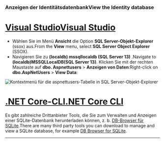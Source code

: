 ### <a name="view-the-identity-database"></a><span data-ttu-id="3417e-101">Anzeigen der Identitätsdatenbank</span><span class="sxs-lookup"><span data-stu-id="3417e-101">View the Identity database</span></span>

# <a name="visual-studio"></a>[<span data-ttu-id="3417e-102">Visual Studio</span><span class="sxs-lookup"><span data-stu-id="3417e-102">Visual Studio</span></span>](#tab/visual-studio) 

* <span data-ttu-id="3417e-103">Wählen Sie im Menü **Ansicht** die Option **SQL Server-Objekt-Explorer** (ssox) aus.</span><span class="sxs-lookup"><span data-stu-id="3417e-103">From the **View** menu, select **SQL Server Object Explorer** (SSOX).</span></span>
* <span data-ttu-id="3417e-104">Navigieren Sie zu **(localdb) mssqllocaldb (SQL Server 13)** .</span><span class="sxs-lookup"><span data-stu-id="3417e-104">Navigate to **(localdb)MSSQLLocalDB(SQL Server 13)**.</span></span> <span data-ttu-id="3417e-105">Klicken Sie mit der rechten Maustaste auf **dbo. Aspnettusers** > **Anzeigen von Daten**:</span><span class="sxs-lookup"><span data-stu-id="3417e-105">Right-click on **dbo.AspNetUsers** > **View Data**:</span></span>

![Kontextmenü für die aspnettusers-Tabelle in SQL Server-Objekt-Explorer](~/security/authentication/accconfirm/_static/ssox.png)

# <a name="net-core-cli"></a>[<span data-ttu-id="3417e-107">.NET Core-CLI</span><span class="sxs-lookup"><span data-stu-id="3417e-107">.NET Core CLI</span></span>](#tab/netcore-cli)

<span data-ttu-id="3417e-108">Es gibt zahlreiche Drittanbieter Tools, die Sie zum Verwalten und Anzeigen einer SQLite-Datenbank herunterladen können, z. b. [DB-Browser für SQLite](https://sqlitebrowser.org/).</span><span class="sxs-lookup"><span data-stu-id="3417e-108">There are many third party tools you can download to manage and view a SQLite database, for example [DB Browser for SQLite](https://sqlitebrowser.org/).</span></span>

---